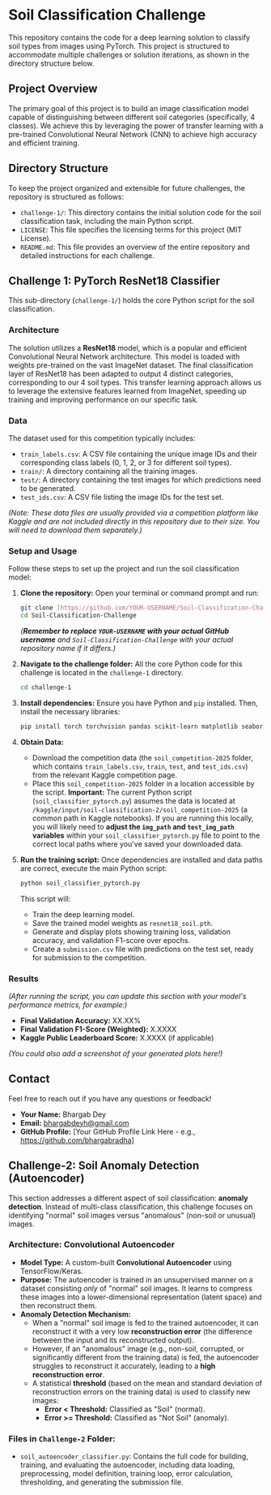 # Soil Classification Challenge

This repository contains the code for a deep learning solution to classify soil types from images using PyTorch. This project is structured to accommodate multiple challenges or solution iterations, as shown in the directory structure below.

## Project Overview

The primary goal of this project is to build an image classification model capable of distinguishing between different soil categories (specifically, 4 classes). We achieve this by leveraging the power of transfer learning with a pre-trained Convolutional Neural Network (CNN) to achieve high accuracy and efficient training.

## Directory Structure

To keep the project organized and extensible for future challenges, the repository is structured as follows:

* `challenge-1/`: This directory contains the initial solution code for the soil classification task, including the main Python script.
* `LICENSE`: This file specifies the licensing terms for this project (MIT License).
* `README.md`: This file provides an overview of the entire repository and detailed instructions for each challenge.

## Challenge 1: PyTorch ResNet18 Classifier

This sub-directory (`challenge-1/`) holds the core Python script for the soil classification.

### Architecture

The solution utilizes a **ResNet18** model, which is a popular and efficient Convolutional Neural Network architecture. This model is loaded with weights pre-trained on the vast ImageNet dataset. The final classification layer of ResNet18 has been adapted to output 4 distinct categories, corresponding to our 4 soil types. This transfer learning approach allows us to leverage the extensive features learned from ImageNet, speeding up training and improving performance on our specific task.

### Data

The dataset used for this competition typically includes:

* `train_labels.csv`: A CSV file containing the unique image IDs and their corresponding class labels (0, 1, 2, or 3 for different soil types).
* `train/`: A directory containing all the training images.
* `test/`: A directory containing the test images for which predictions need to be generated.
* `test_ids.csv`: A CSV file listing the image IDs for the test set.

*(Note: These data files are usually provided via a competition platform like Kaggle and are not included directly in this repository due to their size. You will need to download them separately.)*

### Setup and Usage

Follow these steps to set up the project and run the soil classification model:

1.  **Clone the repository:**
    Open your terminal or command prompt and run:
    ```bash
    git clone [https://github.com/YOUR-USERNAME/Soil-Classification-Challenge.git](https://github.com/YOUR-USERNAME/Soil-Classification-Challenge.git)
    cd Soil-Classification-Challenge
    ```
    *(**Remember to replace `YOUR-USERNAME` with your actual GitHub username** and `Soil-Classification-Challenge` with your actual repository name if it differs.)*

2.  **Navigate to the challenge folder:**
    All the core Python code for this challenge is located in the `challenge-1` directory.
    ```bash
    cd challenge-1
    ```

3.  **Install dependencies:**
    Ensure you have Python and `pip` installed. Then, install the necessary libraries:
    ```bash
    pip install torch torchvision pandas scikit-learn matplotlib seaborn Pillow
    ```

4.  **Obtain Data:**
    * Download the competition data (the `soil_competition-2025` folder, which contains `train_labels.csv`, `train`, `test`, and `test_ids.csv`) from the relevant Kaggle competition page.
    * Place this `soil_competition-2025` folder in a location accessible by the script. **Important:** The current Python script (`soil_classifier_pytorch.py`) assumes the data is located at `/kaggle/input/soil-classification-2/soil_competition-2025` (a common path in Kaggle notebooks). If you are running this locally, you will likely need to **adjust the `img_path` and `test_img_path` variables** within your `soil_classifier_pytorch.py` file to point to the correct local paths where you've saved your downloaded data.

5.  **Run the training script:**
    Once dependencies are installed and data paths are correct, execute the main Python script:
    ```bash
    python soil_classifier_pytorch.py
    ```
    This script will:
    * Train the deep learning model.
    * Save the trained model weights as `resnet18_soil.pth`.
    * Generate and display plots showing training loss, validation accuracy, and validation F1-score over epochs.
    * Create a `submission.csv` file with predictions on the test set, ready for submission to the competition.

### Results

*(After running the script, you can update this section with your model's performance metrics, for example:)*
* **Final Validation Accuracy:** XX.XX%
* **Final Validation F1-Score (Weighted):** X.XXXX
* **Kaggle Public Leaderboard Score:** X.XXXX (if applicable)

*(You could also add a screenshot of your generated plots here!)*

## Contact

Feel free to reach out if you have any questions or feedback!

* **Your Name:** Bhargab Dey
* **Email:** bhargabdeyh@gmail.com
* **GitHub Profile:** [Your GitHub Profile Link Here - e.g., https://github.com/bhargabradha]



## Challenge-2: Soil Anomaly Detection (Autoencoder)

This section addresses a different aspect of soil classification: **anomaly detection**. Instead of multi-class classification, this challenge focuses on identifying "normal" soil images versus "anomalous" (non-soil or unusual) images.

### Architecture: Convolutional Autoencoder

* **Model Type:** A custom-built **Convolutional Autoencoder** using TensorFlow/Keras.
* **Purpose:** The autoencoder is trained in an unsupervised manner on a dataset consisting *only* of "normal" soil images. It learns to compress these images into a lower-dimensional representation (latent space) and then reconstruct them.
* **Anomaly Detection Mechanism:**
    * When a "normal" soil image is fed to the trained autoencoder, it can reconstruct it with a very low **reconstruction error** (the difference between the input and its reconstructed output).
    * However, if an "anomalous" image (e.g., non-soil, corrupted, or significantly different from the training data) is fed, the autoencoder struggles to reconstruct it accurately, leading to a **high reconstruction error**.
    * A statistical **threshold** (based on the mean and standard deviation of reconstruction errors on the training data) is used to classify new images:
        * **Error < Threshold:** Classified as "Soil" (normal).
        * **Error >= Threshold:** Classified as "Not Soil" (anomaly).

### Files in `Challenge-2` Folder:

* `soil_autoencoder_classifier.py`: Contains the full code for building, training, and evaluating the autoencoder, including data loading, preprocessing, model definition, training loop, error calculation, thresholding, and generating the submission file.